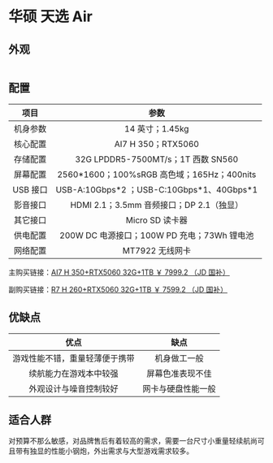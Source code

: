 # 华硕 天选 Air

## 外观

<div style="margin: 0 auto; text-align: center; width: 75"><img src="" /></div>

## 配置

|   项目   |                     参数                     |
| :------: | :------------------------------------------: |
| 机身参数 |               14 英寸；1.45kg                |
| 核心配置 |              AI7 H 350；RTX5060              |
| 存储配置 |      32G LPDDR5-7500MT/s；1T 西数 SN560      |
| 屏幕配置 | 2560\*1600；100%sRGB 高色域；165Hz；400nits  |
| USB 接口 | USB-A:10Gbps\*2 ；USB-C:10Gbps\*1、40Gbps\*1 |
| 影音接口 |   HDMI 2.1；3.5mm 音频接口；DP 2.1（独显）   |
| 其它接口 |               Micro SD 读卡器                |
| 供电配置 | 200W DC 电源接口；100W PD 充电；73Wh 锂电池  |
| 网络配置 |               MT7922 无线网卡                |

主购买链接：[AI7 H 350+RTX5060 32G+1TB ￥ 7999.2 （JD 国补）](https://3.cn/2i9yRH-d)

副购买链接：[R7 H 260+RTX5060 32G+1TB ￥ 7599.2 （JD 国补）](https://3.cn/2i8-QJcB)

## 优缺点[<Icon icon="clarity:info-line" />](/recommend/推荐#优缺点)

|              优点              |       缺点       |
| :----------------------------: | :--------------: |
| 游戏性能不错，重量轻薄便于携带 |   机身做工一般   |
|     续航能力在游戏本中较强   | 屏幕色准表现不佳 |
|     外观设计与噪音控制较好     | 网卡与硬盘性能一般|

## 适合人群

对预算不那么敏感，对品牌售后有着较高的需求，需要一台尺寸小重量轻续航尚可且带有独显的性能小钢炮，外出需求与大型游戏需求较多。
